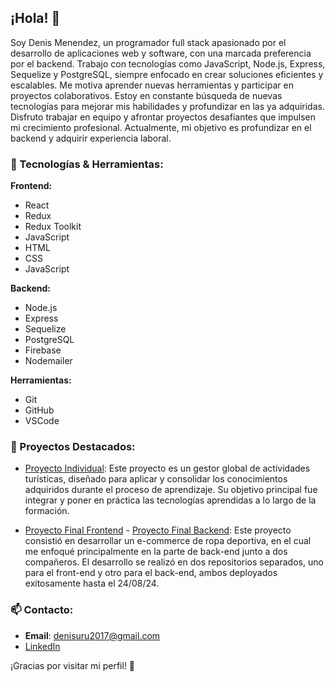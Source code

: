 ## ¡Hola! 👋

Soy Denis Menendez, un programador full stack apasionado por el desarrollo de aplicaciones web y software, con una marcada preferencia por el backend. Trabajo con tecnologías como JavaScript, Node.js, Express, Sequelize y PostgreSQL, siempre enfocado en crear soluciones eficientes y escalables. Me motiva aprender nuevas herramientas y participar en proyectos colaborativos. Estoy en constante búsqueda de nuevas tecnologías para mejorar mis habilidades y profundizar en las ya adquiridas. Disfruto trabajar en equipo y afrontar proyectos desafiantes que impulsen mi crecimiento profesional. Actualmente, mi objetivo es profundizar en el backend y adquirir experiencia laboral.

### 🔧 Tecnologías & Herramientas:

**Frontend:**

- React
- Redux
- Redux Toolkit
- JavaScript
- HTML
- CSS
- JavaScript

**Backend:**

- Node.js
- Express
- Sequelize
- PostgreSQL
- Firebase
- Nodemailer

**Herramientas:**

- Git
- GitHub
- VSCode

### 🚀 Proyectos Destacados:

- [Proyecto Individual](https://github.com/DenisMenendezz/PI-Country-DenisMenendezz): Este proyecto es un gestor global de actividades turísticas, diseñado para aplicar y consolidar los conocimientos adquiridos durante el proceso de aprendizaje. Su objetivo principal fue integrar y poner en práctica las tecnologías aprendidas a lo largo de la formación.

- [Proyecto Final Frontend](https://github.com/Marianoromero8/ProyectoFinal-Henry.git) - [Proyecto Final Backend](https://github.com/Marianoromero8/ProyectoFinal-Henry.git): Este proyecto consistió en desarrollar un e-commerce de ropa deportiva, en el cual me enfoqué principalmente en la parte de back-end junto a dos compañeros. El desarrollo se realizó en dos repositorios separados, uno para el front-end y otro para el back-end, ambos deployados exitosamente hasta el 24/08/24.

### 📫 Contacto:

- **Email**: denisuru2017@gmail.com
- [LinkedIn](https://www.linkedin.com/in/denis-gabriel-menendez-knecht-8b8034279/)

¡Gracias por visitar mi perfil! 🚀
